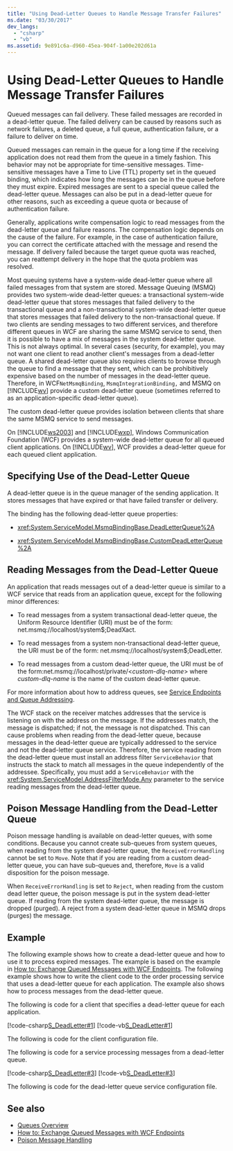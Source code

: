 ```yaml
---
title: "Using Dead-Letter Queues to Handle Message Transfer Failures"
ms.date: "03/30/2017"
dev_langs: 
  - "csharp"
  - "vb"
ms.assetid: 9e891c6a-d960-45ea-904f-1a00e202d61a
---
```

# Using Dead-Letter Queues to Handle Message Transfer Failures
Queued messages can fail delivery. These failed messages are recorded in a dead-letter queue. The failed delivery can be caused by reasons such as network failures, a deleted queue, a full queue, authentication failure, or a failure to deliver on time.  
  
 Queued messages can remain in the queue for a long time if the receiving application does not read them from the queue in a timely fashion. This behavior may not be appropriate for time-sensitive messages. Time-sensitive messages have a Time to Live (TTL) property set in the queued binding, which indicates how long the messages can be in the queue before they must expire. Expired messages are sent to a special queue called the dead-letter queue. Messages can also be put in a dead-letter queue for other reasons, such as exceeding a queue quota or because of authentication failure.  
  
 Generally, applications write compensation logic to read messages from the dead-letter queue and failure reasons. The compensation logic depends on the cause of the failure. For example, in the case of authentication failure, you can correct the certificate attached with the message and resend the message. If delivery failed because the target queue quota was reached, you can reattempt delivery in the hope that the quota problem was resolved.  
  
 Most queuing systems have a system-wide dead-letter queue where all failed messages from that system are stored. Message Queuing (MSMQ) provides two system-wide dead-letter queues: a transactional system-wide dead-letter queue that stores messages that failed delivery to the transactional queue and a non-transactional system-wide dead-letter queue that stores messages that failed delivery to the non-transactional queue. If two clients are sending messages to two different services, and therefore different queues in WCF are sharing the same MSMQ service to send, then it is possible to have a mix of messages in the system dead-letter queue. This is not always optimal. In several cases (security, for example), you may not want one client to read another client's messages from a dead-letter queue. A shared dead-letter queue also requires clients to browse through the queue to find a message that they sent, which can be prohibitively expensive based on the number of messages in the dead-letter queue. Therefore, in WCF`NetMsmqBinding`, `MsmqIntegrationBinding,` and MSMQ on [!INCLUDE[wv](../../../../includes/wv-md.md)] provide a custom dead-letter queue (sometimes referred to as an application-specific dead-letter queue).  
  
 The custom dead-letter queue provides isolation between clients that share the same MSMQ service to send messages.  
  
 On [!INCLUDE[ws2003](../../../../includes/ws2003-md.md)] and [!INCLUDE[wxp](../../../../includes/wxp-md.md)], Windows Communication Foundation (WCF) provides a system-wide dead-letter queue for all queued client applications. On [!INCLUDE[wv](../../../../includes/wv-md.md)], WCF provides a dead-letter queue for each queued client application.  
  
## Specifying Use of the Dead-Letter Queue  
 A dead-letter queue is in the queue manager of the sending application. It stores messages that have expired or that have failed transfer or delivery.  
  
 The binding has the following dead-letter queue properties:  
  
- <xref:System.ServiceModel.MsmqBindingBase.DeadLetterQueue%2A>  
  
- <xref:System.ServiceModel.MsmqBindingBase.CustomDeadLetterQueue%2A>  
  
## Reading Messages from the Dead-Letter Queue  
 An application that reads messages out of a dead-letter queue is similar to a WCF service that reads from an application queue, except for the following minor differences:  
  
- To read messages from a system transactional dead-letter queue, the Uniform Resource Identifier (URI) must be of the form: net.msmq://localhost/system$;DeadXact.  
  
- To read messages from a system non-transactional dead-letter queue, the URI must be of the form: net.msmq://localhost/system$;DeadLetter.  
  
- To read messages from a custom dead-letter queue, the URI must be of the form:net.msmq://localhost/private/\<*custom-dlq-name*> where *custom-dlq-name* is the name of the custom dead-letter queue.  
  
 For more information about how to address queues, see [Service Endpoints and Queue Addressing](../../../../docs/framework/wcf/feature-details/service-endpoints-and-queue-addressing.md).  
  
 The WCF stack on the receiver matches addresses that the service is listening on with the address on the message. If the addresses match, the message is dispatched; if not, the message is not dispatched. This can cause problems when reading from the dead-letter queue, because messages in the dead-letter queue are typically addressed to the service and not the dead-letter queue service. Therefore, the service reading from the dead-letter queue must install an address filter `ServiceBehavior` that instructs the stack to match all messages in the queue independently of the addressee. Specifically, you must add a `ServiceBehavior` with the <xref:System.ServiceModel.AddressFilterMode.Any> parameter to the service reading messages from the dead-letter queue.  
  
## Poison Message Handling from the Dead-Letter Queue  
 Poison message handling is available on dead-letter queues, with some conditions. Because you cannot create sub-queues from system queues, when reading from the system dead-letter queue, the `ReceiveErrorHandling` cannot be set to `Move`. Note that if you are reading from a custom dead-letter queue, you can have sub-queues and, therefore, `Move` is a valid disposition for the poison message.  
  
 When `ReceiveErrorHandling` is set to `Reject`, when reading from the custom dead letter queue, the poison message is put in the system dead-letter queue. If reading from the system dead-letter queue, the message is dropped (purged). A reject from a system dead-letter queue in MSMQ drops (purges) the message.  
  
## Example  
 The following example shows how to create a dead-letter queue and how to use it to process expired messages. The example is based on the example in [How to: Exchange Queued Messages with WCF Endpoints](../../../../docs/framework/wcf/feature-details/how-to-exchange-queued-messages-with-wcf-endpoints.md). The following example shows how to write the client code to the order processing service that uses a dead-letter queue for each application. The example also shows how to process messages from the dead-letter queue.  
  
 The following is code for a client that specifies a dead-letter queue for each application.  
  
 [!code-csharp[S_DeadLetter#1](../../../../samples/snippets/csharp/VS_Snippets_CFX/s_deadletter/cs/client.cs#1)]
 [!code-vb[S_DeadLetter#1](../../../../samples/snippets/visualbasic/VS_Snippets_CFX/s_deadletter/vb/client.vb#1)]  
  
 The following is code for the client configuration file.  

 The following is code for a service processing messages from a dead-letter queue.  
  
 [!code-csharp[S_DeadLetter#3](../../../../samples/snippets/csharp/VS_Snippets_CFX/s_deadletter/cs/dlservice.cs#3)]
 [!code-vb[S_DeadLetter#3](../../../../samples/snippets/visualbasic/VS_Snippets_CFX/s_deadletter/vb/dlservice.vb#3)]  
  
 The following is code for the dead-letter queue service configuration file.  

## See also

- [Queues Overview](../../../../docs/framework/wcf/feature-details/queues-overview.md)
- [How to: Exchange Queued Messages with WCF Endpoints](../../../../docs/framework/wcf/feature-details/how-to-exchange-queued-messages-with-wcf-endpoints.md)
- [Poison Message Handling](../../../../docs/framework/wcf/feature-details/poison-message-handling.md)
